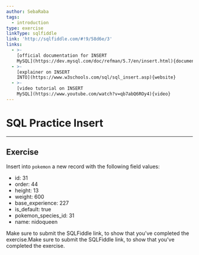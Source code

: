 ```yaml
---
author: SebaRaba
tags:
  - introduction
type: exercise
linkType: sqlfiddle
link: 'http://sqlfiddle.com/#!9/58d6e/3'
links:
  - >-
    [official documentation for INSERT
    MySQL](https://dev.mysql.com/doc/refman/5.7/en/insert.html){documentation}
  - >-
    [explainer on INSERT
    INTO](https://www.w3schools.com/sql/sql_insert.asp){website}
  - >-
    [video tutorial on INSERT
    MySQL](https://www.youtube.com/watch?v=qb7abQ6ROy4){video}
---
```


# SQL Practice Insert


---

## Exercise

Insert into `pokemon` a new record with the following field values:

* id:  31
* order:  44
* height: 13
* weight: 600
* base_experience: 227
* is_default: true
* pokemon_species_id: 31
* name: nidoqueen

Make sure to submit the SQLFiddle link, to show that you've completed the exercise.Make sure to submit the SQLFiddle link, to show that you've completed the exercise.
